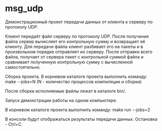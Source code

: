 # msg_udp


Демонстрационный проект передачи данных от клиента к серверу по протоколу UDP.

Клиент передаёт файл серверу по протоколу UDP. После получения файла сервер
вычисляет его контрольную сумму и возвращает её клиенту.
Для передачи файла клиент разбивает его на пакеты и в
произвольном порядке отправляет их серверу. После
отправки всего файла, получает от сервера пакет с контрольной суммой файла и
сравнивает полученную контрольную сумму с вычисленной самостоятельно.

Сборка проекта.
В корневом каталоге проекта выполнить команду:
make --jobs=N (N - количество процессов компиляции и сборки)

После сборки исполняемые файлы лежат в каталоге bin/.

Запуск демонстрации работы на одном компьютере.

В корневом каталоге проекта выполнить команду:
make run --jobs=2

В консоли будут отображаться результаты передачи данных.
Остановка - Ctrl+C.
